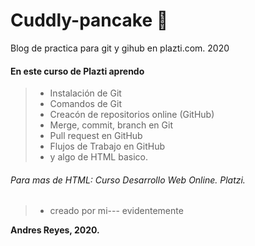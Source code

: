 


# Cuddly-pancake 🥞
Blog de practica para git y gihub en plazti.com. 2020
#### En este curso de Plazti aprendo 
> - Instalación de Git
> - Comandos de Git
> - Creacón de repositorios online (GitHub)
> - Merge, commit, branch en Git
> - Pull request en GitHub
> - Flujos de Trabajo en GitHub
> - y algo de HTML basico.

######  *Para mas de HTML: Curso Desarrollo Web Online. Platzi.*

> - creado por mi--- evidentemente


**Andres Reyes, 2020.**